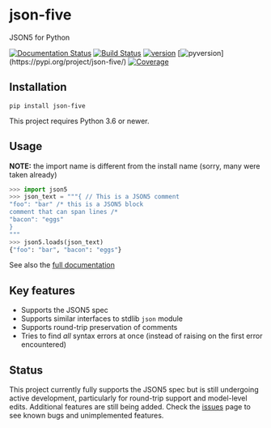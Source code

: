 # json-five

JSON5 for Python

[![Documentation Status](https://readthedocs.org/projects/json-five/badge/?version=latest)](https://json-five.readthedocs.io/en/latest/?badge=latest)
[![Build Status](https://travis-ci.com/spyoungtech/json-five.svg?branch=master)](https://travis-ci.com/spyoungtech/json-five)
[![version](https://img.shields.io/pypi/v/json-five.svg?colorB=blue)](https://pypi.org/project/json-five/)
[![pyversion](https://img.shields.io/pypi/pyversions/json-five.svg?)](https://pypi.org/project/json-five/)
[![Coverage](https://coveralls.io/repos/github/spyoungtech/json-five/badge.svg?branch=master)](https://coveralls.io/github/spyoungtech/json-five?branch=master)

## Installation

```
pip install json-five
```

This project requires Python 3.6 or newer.

## Usage

**NOTE:** the import name is different from the install name (sorry, many were taken already)

```python
>>> import json5
>>> json_text = """{ // This is a JSON5 comment
"foo": "bar" /* this is a JSON5 block
comment that can span lines /*
"bacon": "eggs"
}
"""
>>> json5.loads(json_text)
{"foo": "bar", "bacon": "eggs"}
```

See also the [full documentation](https://json-five.readthedocs.io/en/latest/)

## Key features

- Supports the JSON5 spec
- Supports similar interfaces to stdlib `json` module
- Supports round-trip preservation of comments
- Tries to find _all_ syntax errors at once (instead of raising on the first error encountered)


## Status

This project currently fully supports the JSON5 spec but is still undergoing active development, particularly for round-trip support and model-level edits. Additional features are still being added. Check the [issues](https://github.com/spyoungtech/json-five/issues)
page to see known bugs and unimplemented features.
